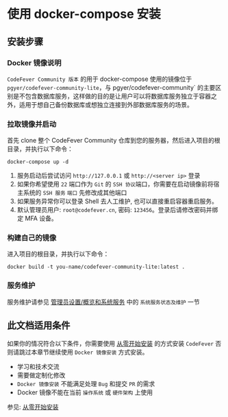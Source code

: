 # 使用 docker-compose 安装

## 安装步骤

### Docker 镜像说明

`CodeFever Community 版本` 的用于 docker-compose 使用的镜像位于 `pgyer/codefever-community-lite`，与 pgyer/codefever-community` 的主要区别是不包含数据库服务，这样做的目的是让用户可以将数据库服务独立于容器之外，适用于想自己备份数据库或想独立连接到外部数据库服务的场景。

### 拉取镜像并启动

首先 clone 整个 CodeFever Community 仓库到您的服务器，然后进入项目的根目录，并执行以下命令：

```shell
docker-compose up -d
```

1. 服务启动后尝试访问 `http://127.0.0.1` 或 `http://<server ip>` 登录
2. 如果你希望使用 `22` 端口作为 `Git` 的 `SSH 协议`端口，你需要在启动镜像前将宿主系统的 `SSH 服务` `端口` 先修改成其他端口
3. 如果服务异常你可以登录 Shell 去人工维护, 也可以直接重启容器重启服务。
4. 默认管理员用户: `root@codefever.cn`, 密码: `123456`。登录后请修改密码并绑定 MFA 设备。

### 构建自己的镜像

进入项目的根目录，并执行以下命令：

```shell
docker build -t you-name/codefever-community-lite:latest .
```

### 服务维护

服务维护请参见 [管理员设置/概览和系统服务](../admin/dashboard.md) 中的 `系统服务状态及维护` 一节

## 此文档适用条件

如果你的情况符合以下条件，你需要使用 [从零开始安装](install_from_scratch.md) 的方式安装 `CodeFever` 否则请跳过本章节继续使用 `Docker 镜像安装` 方式安装。

- 学习和技术交流
- 需要做定制化修改
- `Docker 镜像安装` 不能满足处理 `Bug` 和提交 `PR` 的需求
- Docker 镜像不能在当前 `操作系统` 或 `硬件架构` 上使用

参见: [从零开始安装](install_from_scratch.md)
